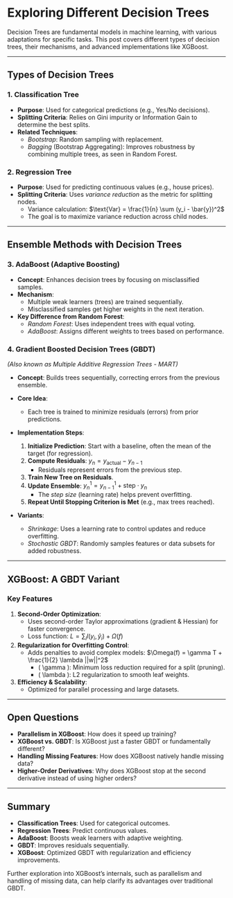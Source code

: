 # **Exploring Different Decision Trees**

Decision Trees are fundamental models in machine learning, with various adaptations for specific tasks. This post covers different types of decision trees, their mechanisms, and advanced implementations like XGBoost.

---

## **Types of Decision Trees**

### **1. Classification Tree**

- **Purpose**: Used for categorical predictions (e.g., Yes/No decisions).
- **Splitting Criteria**: Relies on Gini impurity or Information Gain to determine the best splits.
- **Related Techniques**:
  - *Bootstrap*: Random sampling with replacement.
  - *Bagging* (Bootstrap Aggregating): Improves robustness by combining multiple trees, as seen in Random Forest.

### **2. Regression Tree**

- **Purpose**: Used for predicting continuous values (e.g., house prices).
- **Splitting Criteria**: Uses *variance reduction* as the metric for splitting nodes.
  - Variance calculation: $\text{Var} = \frac{1}{n} \sum (y_i - \bar{y})^2$
  - The goal is to maximize variance reduction across child nodes.

---

## **Ensemble Methods with Decision Trees**

### **3. AdaBoost (Adaptive Boosting)**

- **Concept**: Enhances decision trees by focusing on misclassified samples.
- **Mechanism**:
  - Multiple weak learners (trees) are trained sequentially.
  - Misclassified samples get higher weights in the next iteration.
- **Key Difference from Random Forest**:
  - *Random Forest*: Uses independent trees with equal voting.
  - *AdaBoost*: Assigns different weights to trees based on performance.

### **4. Gradient Boosted Decision Trees (GBDT)**

*(Also known as Multiple Additive Regression Trees - MART)*

- **Concept**: Builds trees sequentially, correcting errors from the previous ensemble.
- **Core Idea**:
  - Each tree is trained to minimize residuals (errors) from prior predictions.
- **Implementation Steps**:
  1. **Initialize Prediction**: Start with a baseline, often the mean of the target (for regression).
  2. **Compute Residuals**: $y_n = y_{\text{actual}} - y_{n-1}$
     - Residuals represent errors from the previous step.
  3. **Train New Tree on Residuals**.
  4. **Update Ensemble**: $y_n^1 = y_{n-1}^1 + \text{step} \cdot y_n$
     - The *step size* (learning rate) helps prevent overfitting.
  5. **Repeat Until Stopping Criterion is Met** (e.g., max trees reached).

- **Variants**:
  - *Shrinkage*: Uses a learning rate to control updates and reduce overfitting.
  - *Stochastic GBDT*: Randomly samples features or data subsets for added robustness.

---

## **XGBoost: A GBDT Variant**

### **Key Features**

1. **Second-Order Optimization**:
   - Uses second-order Taylor approximations (gradient & Hessian) for faster convergence.
   - Loss function: $L = \sum_i l(y_i, \hat{y}_i) + \Omega(f)$
2. **Regularization for Overfitting Control**:
   - Adds penalties to avoid complex models: $\Omega(f) = \gamma T + \frac{1}{2} \lambda ||w||^2$
     - \( \gamma \): Minimum loss reduction required for a split (pruning).
     - \( \lambda \): L2 regularization to smooth leaf weights.
3. **Efficiency & Scalability**:
   - Optimized for parallel processing and large datasets.

---

## **Open Questions**

- **Parallelism in XGBoost**: How does it speed up training?
- **XGBoost vs. GBDT**: Is XGBoost just a faster GBDT or fundamentally different?
- **Handling Missing Features**: How does XGBoost natively handle missing data?
- **Higher-Order Derivatives**: Why does XGBoost stop at the second derivative instead of using higher orders?

---

## **Summary**

- **Classification Trees**: Used for categorical outcomes.
- **Regression Trees**: Predict continuous values.
- **AdaBoost**: Boosts weak learners with adaptive weighting.
- **GBDT**: Improves residuals sequentially.
- **XGBoost**: Optimized GBDT with regularization and efficiency improvements.

Further exploration into XGBoost’s internals, such as parallelism and handling of missing data, can help clarify its advantages over traditional GBDT.

